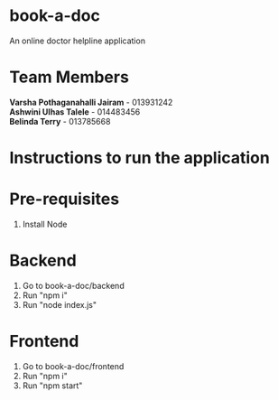 # book-a-doc
An online doctor helpline application


# Team Members

<b>Varsha Pothaganahalli Jairam</b> - 013931242 <br />
<b>Ashwini Ulhas Talele</b> - 014483456 <br />
<b>Belinda Terry</b> - 013785668 <br />

# Instructions to run the application

# Pre-requisites

1. Install Node

# Backend

1. Go to book-a-doc/backend
2. Run "npm i"
3. Run "node index.js"

# Frontend

1. Go to book-a-doc/frontend
2. Run "npm i"
3. Run "npm start"
